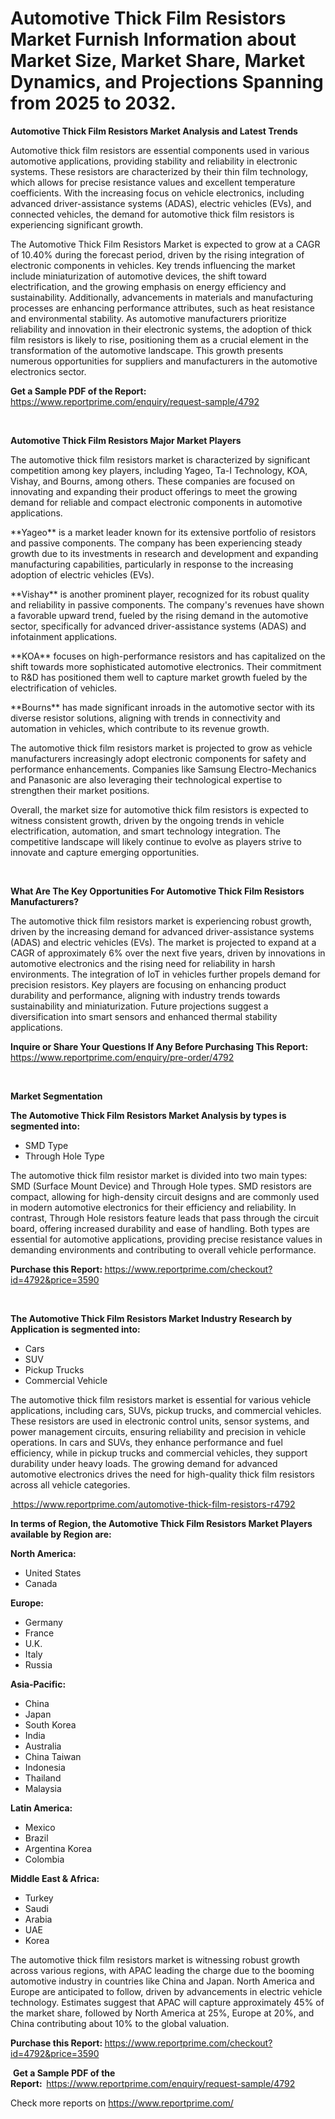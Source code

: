 <p><h1>Automotive Thick Film Resistors Market Furnish Information about Market Size, Market Share, Market Dynamics, and Projections Spanning from 2025 to 2032.</h1></p><p><strong>Automotive Thick Film Resistors Market Analysis and Latest Trends</strong></p>
<p><p>Automotive thick film resistors are essential components used in various automotive applications, providing stability and reliability in electronic systems. These resistors are characterized by their thin film technology, which allows for precise resistance values and excellent temperature coefficients. With the increasing focus on vehicle electronics, including advanced driver-assistance systems (ADAS), electric vehicles (EVs), and connected vehicles, the demand for automotive thick film resistors is experiencing significant growth.</p><p>The Automotive Thick Film Resistors Market is expected to grow at a CAGR of 10.40% during the forecast period, driven by the rising integration of electronic components in vehicles. Key trends influencing the market include miniaturization of automotive devices, the shift toward electrification, and the growing emphasis on energy efficiency and sustainability. Additionally, advancements in materials and manufacturing processes are enhancing performance attributes, such as heat resistance and environmental stability. As automotive manufacturers prioritize reliability and innovation in their electronic systems, the adoption of thick film resistors is likely to rise, positioning them as a crucial element in the transformation of the automotive landscape. This growth presents numerous opportunities for suppliers and manufacturers in the automotive electronics sector.</p></p>
<p><strong>Get a Sample PDF of the Report:&nbsp;</strong> <a href="https://www.reportprime.com/enquiry/request-sample/4792?utm_campaign=2739&utm_medium=2&utm_source=Github&utm_content=ia&utm_term=19032025&utm_id=automotive-thick-film-resistors">https://www.reportprime.com/enquiry/request-sample/4792</a></p>
<p>&nbsp;</p>
<p><strong>Automotive Thick Film Resistors Major Market Players</strong></p>
<p><p>The automotive thick film resistors market is characterized by significant competition among key players, including Yageo, Ta-I Technology, KOA, Vishay, and Bourns, among others. These companies are focused on innovating and expanding their product offerings to meet the growing demand for reliable and compact electronic components in automotive applications.</p><p>**Yageo** is a market leader known for its extensive portfolio of resistors and passive components. The company has been experiencing steady growth due to its investments in research and development and expanding manufacturing capabilities, particularly in response to the increasing adoption of electric vehicles (EVs).</p><p>**Vishay** is another prominent player, recognized for its robust quality and reliability in passive components. The company's revenues have shown a favorable upward trend, fueled by the rising demand in the automotive sector, specifically for advanced driver-assistance systems (ADAS) and infotainment applications.</p><p>**KOA** focuses on high-performance resistors and has capitalized on the shift towards more sophisticated automotive electronics. Their commitment to R&D has positioned them well to capture market growth fueled by the electrification of vehicles.</p><p>**Bourns** has made significant inroads in the automotive sector with its diverse resistor solutions, aligning with trends in connectivity and automation in vehicles, which contribute to its revenue growth.</p><p>The automotive thick film resistors market is projected to grow as vehicle manufacturers increasingly adopt electronic components for safety and performance enhancements. Companies like Samsung Electro-Mechanics and Panasonic are also leveraging their technological expertise to strengthen their market positions.</p><p>Overall, the market size for automotive thick film resistors is expected to witness consistent growth, driven by the ongoing trends in vehicle electrification, automation, and smart technology integration. The competitive landscape will likely continue to evolve as players strive to innovate and capture emerging opportunities.</p></p>
<p>&nbsp;</p>
<p><strong>What Are The Key Opportunities For Automotive Thick Film Resistors Manufacturers?</strong></p>
<p><p>The automotive thick film resistors market is experiencing robust growth, driven by the increasing demand for advanced driver-assistance systems (ADAS) and electric vehicles (EVs). The market is projected to expand at a CAGR of approximately 6% over the next five years, driven by innovations in automotive electronics and the rising need for reliability in harsh environments. The integration of IoT in vehicles further propels demand for precision resistors. Key players are focusing on enhancing product durability and performance, aligning with industry trends towards sustainability and miniaturization. Future projections suggest a diversification into smart sensors and enhanced thermal stability applications.</p></p>
<p><strong>Inquire or Share Your Questions If Any Before Purchasing This Report:</strong> <a href="https://www.reportprime.com/enquiry/pre-order/4792?utm_campaign=2739&utm_medium=2&utm_source=Github&utm_content=ia&utm_term=19032025&utm_id=automotive-thick-film-resistors">https://www.reportprime.com/enquiry/pre-order/4792</a></p>
<p>&nbsp;</p>
<p><strong>Market Segmentation</strong></p>
<p><strong>The Automotive Thick Film Resistors Market Analysis by types is segmented into:</strong></p>
<p><ul><li>SMD Type</li><li>Through Hole Type</li></ul></p>
<p><p>The automotive thick film resistor market is divided into two main types: SMD (Surface Mount Device) and Through Hole types. SMD resistors are compact, allowing for high-density circuit designs and are commonly used in modern automotive electronics for their efficiency and reliability. In contrast, Through Hole resistors feature leads that pass through the circuit board, offering increased durability and ease of handling. Both types are essential for automotive applications, providing precise resistance values in demanding environments and contributing to overall vehicle performance.</p></p>
<p><strong>Purchase this Report:&nbsp;</strong><a href="https://www.reportprime.com/checkout?id=4792&price=3590&utm_campaign=2739&utm_medium=2&utm_source=Github&utm_content=ia&utm_term=19032025&utm_id=automotive-thick-film-resistors">https://www.reportprime.com/checkout?id=4792&price=3590</a></p>
<p>&nbsp;</p>
<p><strong>The Automotive Thick Film Resistors Market Industry Research by Application is segmented into:</strong></p>
<p><ul><li>Cars</li><li>SUV</li><li>Pickup Trucks</li><li>Commercial Vehicle</li></ul></p>
<p><p>The automotive thick film resistors market is essential for various vehicle applications, including cars, SUVs, pickup trucks, and commercial vehicles. These resistors are used in electronic control units, sensor systems, and power management circuits, ensuring reliability and precision in vehicle operations. In cars and SUVs, they enhance performance and fuel efficiency, while in pickup trucks and commercial vehicles, they support durability under heavy loads. The growing demand for advanced automotive electronics drives the need for high-quality thick film resistors across all vehicle categories.</p></p>
<p><a href="https://www.reportprime.com/automotive-thick-film-resistors-r4792?utm_campaign=2739&utm_medium=2&utm_source=Github&utm_content=ia&utm_term=19032025&utm_id=automotive-thick-film-resistors">&nbsp;https://www.reportprime.com/automotive-thick-film-resistors-r4792</a></p>
<p><strong>In terms of Region, the Automotive Thick Film Resistors Market Players available by Region are:</strong></p>
<p>
    <p> <strong> North America: </strong>
        <ul>
            <li>United States</li>
            <li>Canada</li>
        </ul>
        </p> 
    <p> <strong> Europe: </strong>
        <ul>
            <li>Germany</li>
            <li>France</li>
            <li>U.K.</li>
            <li>Italy</li>
            <li>Russia</li>
        </ul>
        </p> 
    <p> <strong> Asia-Pacific: </strong>
        <ul>
            <li>China</li>
            <li>Japan</li>
            <li>South Korea</li>
            <li>India</li>
            <li>Australia</li>
            <li>China Taiwan</li>
            <li>Indonesia</li>
            <li>Thailand</li>
            <li>Malaysia</li>
        </ul>
        </p> 
    <p> <strong> Latin America: </strong>
        <ul>
            <li>Mexico</li>
            <li>Brazil</li>
            <li>Argentina Korea</li>
            <li>Colombia</li>
        </ul>
        </p> 
    <p> <strong> Middle East & Africa: </strong>
        <ul>
            <li>Turkey</li>
            <li>Saudi</li>
            <li>Arabia</li>
            <li>UAE</li>
            <li>Korea</li>
        </ul>
    </p>
    </p>
<p><p>The automotive thick film resistors market is witnessing robust growth across various regions, with APAC leading the charge due to the booming automotive industry in countries like China and Japan. North America and Europe are anticipated to follow, driven by advancements in electric vehicle technology. Estimates suggest that APAC will capture approximately 45% of the market share, followed by North America at 25%, Europe at 20%, and China contributing about 10% to the global valuation.</p></p>
<p><strong>Purchase this Report: </strong><a href="https://www.reportprime.com/checkout?id=4792&price=3590&utm_campaign=2739&utm_medium=2&utm_source=Github&utm_content=ia&utm_term=19032025&utm_id=automotive-thick-film-resistors">https://www.reportprime.com/checkout?id=4792&price=3590</a></p>
<p>&nbsp;<strong>Get a Sample PDF of the Report:&nbsp;&nbsp;</strong><a href="https://www.reportprime.com/enquiry/request-sample/4792?utm_campaign=2739&utm_medium=2&utm_source=Github&utm_content=ia&utm_term=19032025&utm_id=automotive-thick-film-resistors">https://www.reportprime.com/enquiry/request-sample/4792</a></p>
<p><strong></strong></p>
<p>Check more reports on <a href="https://www.reportprime.com/?utm_campaign=2739&utm_medium=2&utm_source=Github&utm_content=ia&utm_term=19032025&utm_id=automotive-thick-film-resistors">https://www.reportprime.com/</a></p>